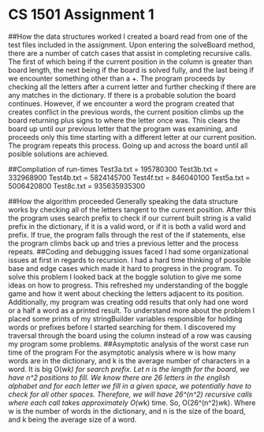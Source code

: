 ﻿
# CS 1501  Assignment 1


##How the data structures worked
I created a board read from one of the test files included in the assignment. Upon entering the solveBoard method, there are a number of catch cases that assist in completing recursive calls. The first of which being if the current position in the column is greater than board length, the next being if the board is solved fully, and the last being if we encounter something other than a +. The program proceeds by checking all the letters after a current letter and further checking if there are any matches in the dictionary. If there is a probable solution the board continues. However, if we encounter a word the program created that creates conflict in the previous words, the current position climbs up the board returning plus signs to where the letter once was. This clears the board up until our previous letter that the program was examining, and proceeds only this time starting with a different letter at our current position. The program repeats this process. Going up and across the board until all posible solutions are achieved.


##Compliation of run-times
Test3a.txt = 195780300
Test3b.txt = 332968900
Test4b.txt = 5824145700
Test4f.txt = 846040100
Test5a.txt = 5006420800
Test8c.txt = 935635935300


##How the algorithm proceeded
Generally speaking the data structure works by checking all of the letters tangent to the current position. After this the program uses search prefix to check if our current built string is a valid prefix in the dictionary, if it is a valid word, or if it is both a valid word and prefix. If true, the program falls through the rest of the if statements, else the program climbs back up and tries a previous letter and the process repeats.
##Coding and debugging issues faced
I had some organizational issues at first in regards to recursion. I had a hard time thinking of possible base and edge cases which made it hard to progress in the program. To solve this problem I looked back at the boggle solution to give me some ideas on how to progress. This refreshed my understanding of the boggle game and how it went about checking the letters adjacent to its position. Additionally, my program was creating odd results that only had one word or a half a word as a printed result. To understand more about the problem I placed some prints of my stringBuilder variables responsible for holding words or prefixes before I started searching for them. I discovered my traversal through the board using the column instead of a row was causing my program some problems. 
##Asymptotic analysis of the worst case run time of the program
For the asymptotic analysis where w is how many words are in the dictionary, and k is the average number of characters in a word. It is big O(w*k) for search prefix. Let n is the length for the board, we have n^2 positions to fill. We know there are 26 letters in the english alphabet and for each letter we fill in a given space, we potentially have to check for all other spaces. Therefore, we will have 26^(n^2) recursive calls where each call takes approximately O(w*k) time. So, O(26^(n^2)*w*k). Where w is the number of words in the dictionary, and n is the size of the board, and k being the average size of a word.